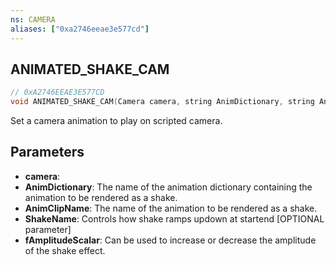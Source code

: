 ```yaml
---
ns: CAMERA
aliases: ["0xa2746eeae3e577cd"]
---
```

## ANIMATED_SHAKE_CAM

```c
// 0xA2746EEAE3E577CD
void ANIMATED_SHAKE_CAM(Camera camera, string AnimDictionary, string AnimClipName, string ShakeName, float fAmplitudeScalar);
```

Set a camera animation to play on scripted camera.


## Parameters
* **camera**: 
* **AnimDictionary**: The name of the animation dictionary containing the animation to be rendered as a shake.
* **AnimClipName**: The name of the animation to be rendered as a shake.
* **ShakeName**: Controls how shake ramps updown at startend [OPTIONAL parameter]
* **fAmplitudeScalar**: Can be used to increase or decrease the amplitude of the shake effect.
